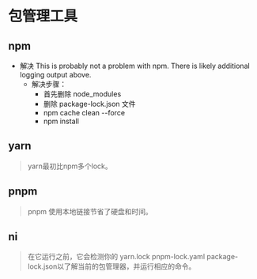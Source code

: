 # 包管理工具

## npm 

- 解决 This is probably not a problem with npm. There is likely additional logging output above.
  - 解决步骤：
    - 首先删除 node_modules
    - 删除 package-lock.json 文件
    - npm cache clean --force
    - npm install

## yarn

> yarn最初比npm多个lock。

## pnpm 

> pnpm 使用本地链接节省了硬盘和时间。

## ni

> 在它运行之前，它会检测你的 yarn.lock pnpm-lock.yaml package-lock.json以了解当前的包管理器，并运行相应的命令。


